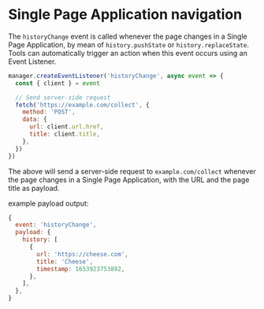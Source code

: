 # Single Page Application navigation

The `historyChange` event is called whenever the page changes in a Single Page Application, by mean of `history.pushState` or `history.replaceState`. Tools can automatically trigger an action when this event occurs using an Event Listener.

```js
manager.createEventListener('historyChange', async event => {
  const { client } = event

  // Send server-side request
  fetch('https://example.com/collect', {
    method: 'POST',
    data: {
      url: client.url.href,
      title: client.title,
    },
  })
})
```

The above will send a server-side request to `example.com/collect` whenever the page changes in a Single Page Application, with the URL and the page title as payload.

example payload output:

```js
{
  event: 'historyChange',
  payload: {
    history: [
      {
        url: 'https://cheese.com',
        title: 'Cheese',
        timestamp: 1653923753892,
      },
    ],
  },
}
```
